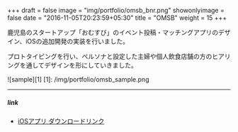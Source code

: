 +++
draft = false
image = "img/portfolio/omsb_bnr.png"
showonlyimage = false
date = "2016-11-05T20:23:59+05:30"
title = "OMSB"
weight = 15
+++

鹿児島のスタートアップ「おむすび」のイベント投稿・マッチングアプリのデザイン、iOSの追加開発の実装を行いました。
<!--more-->

プロトタイピングを行い、ペルソナと設定した主婦や個人飲食店舗の方のヒアリングを通してデザインを形にしていきました。

![sample][1]
[1]: /img/portfolio/omsb_sample.png

---
##### link
* [iOSアプリ ダウンロードリンク](https://itunes.apple.com/jp/app/%E3%81%8A%E3%82%80%E3%81%99%E3%81%B3/id1057119265?mt=8)